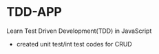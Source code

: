# TDD-APP
Learn Test Driven Development(TDD) in JavaScript
- created unit test/int test codes for CRUD
